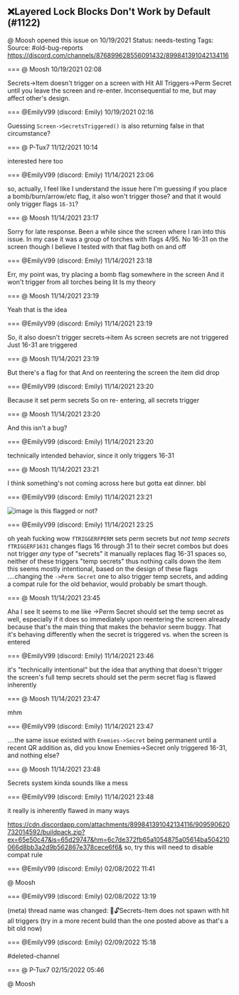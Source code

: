 ## ❌Layered Lock Blocks Don't Work by Default (#1122)
@ Moosh opened this issue on 10/19/2021
Status: needs-testing
Tags: 
Source: #old-bug-reports https://discord.com/channels/876899628556091432/899841391042134116


=== @ Moosh 10/19/2021 02:08

Secrets->Item doesn't trigger on a screen with Hit All Triggers->Perm Secret until you leave the screen and re-enter. Inconsequential to me, but may affect other's design.

=== @EmilyV99 (discord: Emily) 10/19/2021 02:16

Guessing `Screen->SecretsTriggered()` is also returning false in that circumstance?

=== @ P-Tux7 11/12/2021 10:14

interested here too

=== @EmilyV99 (discord: Emily) 11/14/2021 23:06

so, actually, I feel like I understand the issue here
I'm guessing if you place a bomb/burn/arrow/etc flag, it also won't trigger those?
and that it would only trigger flags `16-31`?

=== @ Moosh 11/14/2021 23:17

Sorry for late response. Been a while since the screen where I ran into this issue. In my case it was a group of torches with flags 4/95. No 16-31 on the screen though I believe I tested with that flag both on and off

=== @EmilyV99 (discord: Emily) 11/14/2021 23:18

Err, my point was, try placing a bomb flag somewhere in the screen
And it won't trigger from all torches being lit
Is my theory

=== @ Moosh 11/14/2021 23:19

Yeah that is the idea

=== @EmilyV99 (discord: Emily) 11/14/2021 23:19

So, it also doesn't trigger secrets->item
As screen secrets are not triggered
Just 16-31 are triggered

=== @ Moosh 11/14/2021 23:19

But there's a flag for that
And on reentering the screen the item did drop

=== @EmilyV99 (discord: Emily) 11/14/2021 23:20

Because it set perm secrets
So on re- entering, all secrets trigger

=== @ Moosh 11/14/2021 23:20

And this isn't a bug?

=== @EmilyV99 (discord: Emily) 11/14/2021 23:20

technically intended behavior, since it only triggers 16-31

=== @ Moosh 11/14/2021 23:21

I think something's not coming across here but gotta eat dinner. bbl

=== @EmilyV99 (discord: Emily) 11/14/2021 23:21


![image](https://cdn.discordapp.com/attachments/899841391042134116/909583843168755774/unknown.png?ex=65e505f7&is=65d290f7&hm=f7f1a55b2a6c517433c6bd9d2e3323097dbae75c1205aba17a2946d3eb369ec1&)
is this flagged or not?

=== @EmilyV99 (discord: Emily) 11/14/2021 23:25

oh
yeah
fucking wow
`fTRIGGERFPERM` sets perm secrets
but *not temp secrets*
`fTRIGGERF1631` changes flags 16 through 31 to their secret combos
but does not trigger *any* type of "secrets"
it manually replaces flag 16-31 spaces
so, neither of these triggers "temp secrets"
thus nothing calls down the item
this seems mostly intentional, based on the design of these flags
....changing the `->Perm Secret` one to also trigger temp secrets, and adding a compat rule for the old behavior, would probably be smart though.

=== @ Moosh 11/14/2021 23:45

Aha I see
It seems to me like ->Perm Secret should set the temp secret as well, especially if it does so immediately upon reentering the screen already
because that's the main thing that makes the behavior seem buggy. That it's behaving differently when the secret is triggered vs. when the screen is entered

=== @EmilyV99 (discord: Emily) 11/14/2021 23:46

it's "technically intentional"
but the idea that anything that doesn't trigger the screen's full temp secrets should set the perm secret flag is flawed inherently

=== @ Moosh 11/14/2021 23:47

mhm

=== @EmilyV99 (discord: Emily) 11/14/2021 23:47

....the same issue existed with `Enemies->Secret` being permanent until a recent QR addition
as, did you know Enemies->Secret only triggered 16-31, and nothing else?

=== @ Moosh 11/14/2021 23:48

Secrets system kinda sounds like a mess

=== @EmilyV99 (discord: Emily) 11/14/2021 23:48

it really is
inherently flawed in many ways

https://cdn.discordapp.com/attachments/899841391042134116/909590620732014592/buildpack.zip?ex=65e50c47&is=65d29747&hm=6c7de372fb65a1054875a05614ba504210066d8bb3a2d9b562867e378cece6f6&
so, try this
will need to disable compat rule

=== @EmilyV99 (discord: Emily) 02/08/2022 11:41

@ Moosh

=== @EmilyV99 (discord: Emily) 02/08/2022 13:19

(meta) thread name was changed: 💊🔓Secrets-Item does not spawn with hit all triggers
(try in a more recent build than the one posted above as that's a bit old now)

=== @EmilyV99 (discord: Emily) 02/09/2022 15:18

#deleted-channel

=== @ P-Tux7 02/15/2022 05:46

@ Moosh
